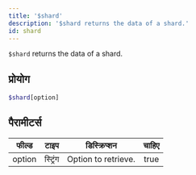 ```yaml
---
title: '$shard'
description: '$shard returns the data of a shard.'
id: shard
---
```


`$shard` returns the data of a shard.

## प्रोयोग

```php
$shard[option]
```

## पैरामीटर्स

| फील्ड  | टाइप     | डिस्क्रिप्शन        | चाहिए |
| ------ | -------- | ------------------- |:-----:|
| option | स्ट्रिंग | Option to retrieve. | true  |